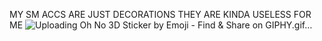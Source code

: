 MY SM ACCS ARE JUST DECORATIONS THEY ARE KINDA USELESS FOR ME
![Uploading Oh No 3D Sticker by Emoji - Find & Share on GIPHY.gif…]()
